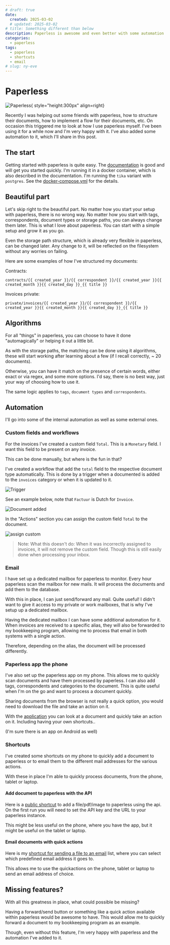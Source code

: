 ```yaml
---
# draft: true
date:
  created: 2025-03-02
  # updated: 2025-03-02
# title: Something different than below
description: Paperless is awesome and even better with some automation.
categories:
  - paperless
tags:
  - paperless
  - shortcuts
  - email
# slug: ny-eve
---
```


# Paperless

![Paperless](images/paperless/paperless.png){ style="height:300px" align=right}

Recently I was helping out some friends with paperless, how to structure their documents, how to implement a flow for their documents, etc. On occasion this triggered me to look at how I use paperless myself. I've been using it for a while now and I'm very happy with it. I've also added some automation to it, which I'll share in this post.

<!-- more -->

## The start
Getting started with paperless is quite easy. The [documentation](https://docs.paperless-ngx.com/setup/) is good and will get you started quickly. I'm running it in a docker container, which is also described in the documentation. I'm running the `tika` variant with `postgres`. See the [docker-compose.yml](https://github.com/paperless-ngx/paperless-ngx/blob/main/docker/compose/docker-compose.postgres-tika.yml) for the details.


## Beautiful part

Let's skip right to the beautiful part. No matter how you start your setup with paperless, there is no wrong way. No matter how you start with tags, correspondents, document types or storage paths, you can always change them later. This is what I love about paperless. You can start with a simple setup and grow it as you go.

Even the storage path structure, which is already very flexible in paperless, can be changed later. Any change to it, will be reflected on the filesystem without any worries on failing.

Here are some examples of how I've structured my documents:

Contracts:
```jinja
contracts/{{ created_year }}/{{ correspondent }}/{{ created_year }}{{ created_month }}{{ created_day }}_{{ title }}
```

Invoices private:
```jinja
private/invoices/{{ created_year }}/{{ correspondent }}/{{ created_year }}{{ created_month }}{{ created_day }}_{{ title }}
```

## Algorithms

For all "things" in paperless, you can choose to have it done "automagically" or helping it out a little bit.

As with the storage paths, the matching can be done using it algorithms, these will start working after learning about a few (if I recall correctly, ~ 20 documents).

Otherwise, you can have it match on the presence of certain words, either exact or via regex, and some more options. I'd say, there is no best way, just your way of choosing how to use it.

The same logic applies to `tags`, `document types` and `correspondents`.

## Automation

I'll go into some of the internal automation as well as some external ones.

### Custom fields and workflows

For the invoices I've created a custom field `Total`. This is a `Monetary` field. I want this field to be present on any invoice.

This can be done manually, but where is the fun in that?

I've created a workflow that add the `total` field to the respective document type automatically. This is done by a trigger when a documented is added to the `invoices` category or when it is updated to it.

![Trigger](images/paperless/trigger.png)

See an example below, note that `Factuur` is Dutch for `Invoice`.

![Document added](images/paperless/doc_added.png)

In the "Actions" section you can assign the custom field `Total` to the document.

![assign custom](images/paperless/assign_custom.png)


> Note: What this doesn't do:
> When it was incorrectly assigned to invoices, it will not remove the custom field. Though this is still easily done when processing your inbox.


### Email

I have set up a dedicated mailbox for paperless to monitor. Every hour paperless scan the mailbox for new mails. It will process the documents and add them to the database.

With this in place, I can just send/forward any mail. Quite useful! I didn't want to give it access to my private or work mailboxes, that is why I've setup up a dedicated mailbox.

Having the dedicated mailbox I can have some additional automation for it. When invoices are received to a specific alias, they will also be forwarded to my bookkeeping program, allowing me to process that email in both systems with a single action.

Therefore, depending on the alias, the document will be processed differently.


### Paperless app the phone

I've also set up the paperless app on my phone. This allows me to quickly scan documents and have them processed by paperless. I can also add tags, correspondents and categories to the document. This is quite useful when I'm on the go and want to process a document quickly.

Sharing documents from the browser is not really a quick option, you would need to download the file and take an action on it.

With the [application](https://apps.apple.com/nl/app/swift-paperless/id6448698521?l=en-GB) you can look at a document and quickly take an action on it. Including having your own shortcuts..

(I'm sure there is an app on Android as well)

### Shortcuts

I've created some shortcuts on my phone to quickly add a document to paperless or to email them to the different mail addresses for the various actions.

With these in place I'm able to quickly process documents, from the phone, tablet or laptop.

#### Add document to paperless with the API
Here is a [public shortcut](https://www.icloud.com/shortcuts/d234abc0885040129d9d75fa45fe1154) to add a file/pdf/image to paperless using the api. On the first run you will need to set the API key and the URL to your paperless instance.

This might be less useful on the phone, where you have the app, but it might be useful on the tablet or laptop.

#### Email documents with quick actions
Here is my [shortcut for sending a file to an email](https://www.icloud.com/shortcuts/585aaca1723047aa9d148f59f2c8b2af) list, where you can select which predefined email address it goes to.

This allows me to use the quickactions on the phone, tablet or laptop to send an email address of choice.


## Missing features?

With all this greatness in place, what could possible be missing?

Having a forward/send button or something like a quick action available within paperless would be awesome to have. This would allow me to quickly forward a document to my bookkeeping program as an example.

Though, even without this feature, I'm very happy with paperless and the automation I've added to it.
